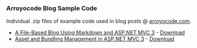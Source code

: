 ### Arroyocode Blog Sample Code

Individual .zip files of example code used in blog posts @ [arroyocode.com](http://arroyocode.com/ "Arroyocode Blog").

* [A File-Based Blog Using Markdown and ASP.NET MVC 3](http://www.arroyocode.com/a-file-based-blog-using-markdown-and-asp-net-mvc-3/) - [Download](https://github.com/arroyocode/blogsamplecode/2012-02-09.TxtBasedBlog.Sample.zip)
* [Asset and Bundling Management in ASP.NET MVC 3](http://arroyocode.com/asset-and-bundling-management-in-asp-net-mvc-3/) - [Download](https://github.com/arroyocode/blogsamplecode/2012-01-16.Cassette.Sample.zip)
